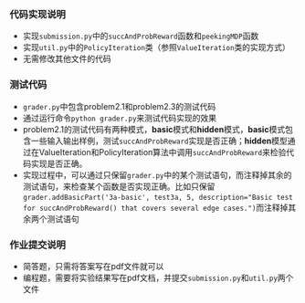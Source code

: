 ### 代码实现说明
- 实现`submission.py`中的`succAndProbReward`函数和`peekingMDP`函数
- 实现`util.py`中的`PolicyIteration`类（参照`ValueIteration`类的实现方式）
- 无需修改其他文件的代码
### 测试代码
- `grader.py`中包含problem2.1和problem2.3的测试代码
- 通过运行命令`python grader.py`来测试代码实现的效果
- problem2.1的测试代码有两种模式，**basic**模式和**hidden**模式，**basic**模式包含一些输入输出样例，测试`succAndProbReward`实现是否正确；**hidden**模型通过在ValueIteration和PolicyIteration算法中调用`succAndProbReward`来检验代码实现是否正确。
- 实现过程中，可以通过只保留`grader.py`中的某个测试语句，而注释掉其余的测试语句，来检查某个函数是否实现正确。比如只保留`grader.addBasicPart('3a-basic', test3a, 5, description="Basic test for succAndProbReward() that covers several edge cases.")`而注释掉其余两个测试语句
### 作业提交说明
- 简答题，只需将答案写在pdf文件就可以
- 编程题，需要将实验结果写在pdf文档，并提交`submission.py`和`util.py`两个文件